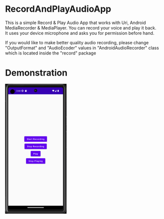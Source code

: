 # RecordAndPlayAudioApp
This is a simple Record &amp; Play Audio App that works with Uri, Android MediaRecorder & MediaPlayer. You can record your voice and play it back. It uses your device microphone and asks you for permission before hand. 

If you would like to make better quality audio recording, please change "OutputFormat" and "AudioEcoder" values in "AndroidAudioRecorder" class which is located inside the "record" package

# Demonstration

<img src="READMEImages/screen1.png" width="200">
